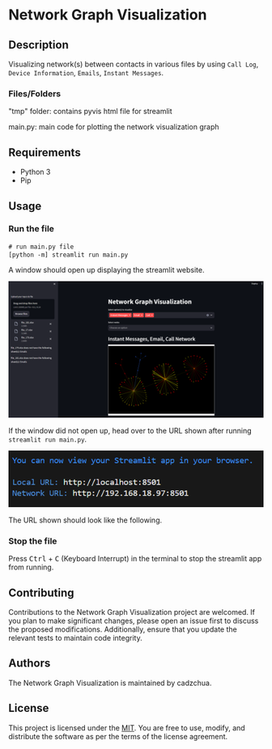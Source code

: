 # Network Graph Visualization

## Description

Visualizing network(s) between contacts in various files by using `Call Log`, `Device Information`, `Emails`, `Instant Messages`.

### Files/Folders

"tmp" folder: contains pyvis html file for streamlit

main.py: main code for plotting the network visualization graph

## Requirements

- Python 3
- Pip

## Usage
### Run the file
```shell
# run main.py file
[python -m] streamlit run main.py
```

A window should open up displaying the streamlit website.

![Website!](<network_graph_visualisation.png>)

If the window did not open up, head over to the URL shown after running `streamlit run main.py`.

![URL!](<network_url.png>)

The URL shown should look like the following.

### Stop the file
Press <kbd>Ctrl</kbd> + <kbd>C</kbd> (Keyboard Interrupt) in the terminal to stop the streamlit app from running.
## Contributing

Contributions to the Network Graph Visualization project are welcomed. If you plan to make significant changes, please open an issue first to discuss the proposed modifications. 
Additionally, ensure that you update the relevant tests to maintain code integrity.

## Authors

The Network Graph Visualization is maintained by cadzchua.

## License

This project is licensed under the [MIT](https://choosealicense.com/licenses/mit/). You are free to use, modify, and distribute the software as per the terms of the license agreement.
